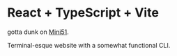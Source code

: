 # React + TypeScript + Vite

gotta dunk on [Mini51](https://github.com/Mini51/Terminal-Portfolio).

Terminal-esque website with a somewhat functional CLI.